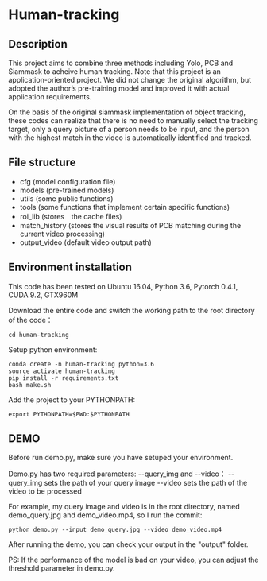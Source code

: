 # Human-tracking

## Description 
This project aims to combine three methods including Yolo, PCB and Siammask to acheive human tracking.
Note that this project is an application-oriented project. We did not change the original algorithm, but adopted the author’s pre-training model and improved it with actual application requirements.

On the basis of the original siammask implementation of object tracking, these codes can realize that there is no need to manually select the tracking target, only a query picture of a person needs to be input, and the person with the highest match in the video is automatically identified and tracked.

## File structure
- cfg (model configuration file)
- models (pre-trained models)
- utils (some public functions)
- tools (some functions that implement certain specific functions)
- roi_lib (stores　the cache files)
- match_history (stores the visual results of PCB matching during the current video processing)
- output_video (default video output path)

## Environment installation

This code has been tested on Ubuntu 16.04, Python 3.6, Pytorch 0.4.1, CUDA 9.2, GTX960M

Download the entire code and switch the working path to the root directory of the code：
```
cd human-tracking
```
Setup python environment:
```
conda create -n human-tracking python=3.6
source activate human-tracking
pip install -r requirements.txt
bash make.sh
```
Add the project to your PYTHONPATH:
```
export PYTHONPATH=$PWD:$PYTHONPATH
```

## DEMO

Before run demo.py, make sure you have setuped your environment.

Demo.py has two required parameters: --query_img and --video：
--query_img sets the path of your query image 
--video sets the path of the video to be processed

For example, my query image and video is in the root directory, named demo_query.jpg and demo_video.mp4, so I run the commit:
```
python demo.py --input demo_query.jpg --video demo_video.mp4
```
After running the demo, you can check your output in the "output" folder.

PS: If the performance of the model is bad on your video, you can adjust the threshold parameter in demo.py.
